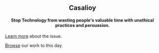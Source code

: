 
<div align="center">
  
 ## Casalioy

#### Stop Technology from wasting people's valuable time with unethical practices and persuasion.   
</div>




[Learn more](https://www.youtube.com/watch?v=anEykhlBd-Q&list=PLCPB2VbYbLG1gBDKObjjCpX4vaK-5hRVb&t=828) about the issue.



[Browse](https://github.com/casalioy) our work to this day.
